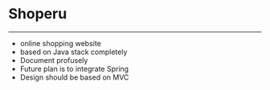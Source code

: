 # Shoperu
---
- online shopping website
- based on Java stack completely
- Document profusely
- Future plan is to integrate Spring
- Design should be based on MVC
